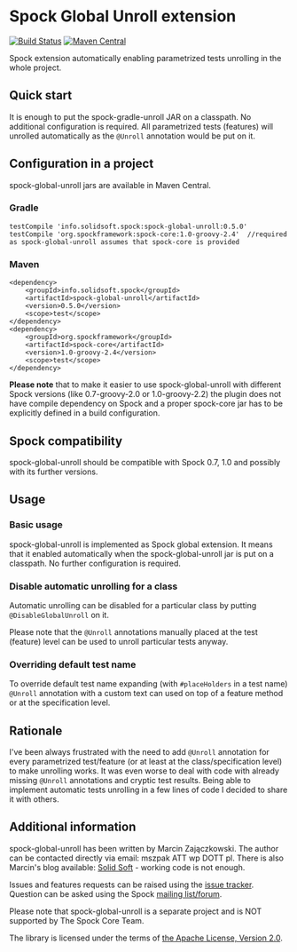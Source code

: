 # Spock Global Unroll extension
[![Build Status](https://travis-ci.org/szpak/spock-global-unroll.svg?branch=master)](https://travis-ci.org/szpak/spock-global-unroll)
[![Maven Central](https://maven-badges.herokuapp.com/maven-central/info.solidsoft.spock/spock-global-unroll/badge.svg)](https://maven-badges.herokuapp.com/maven-central/info.solidsoft.spock/spock-global-unroll)

Spock extension automatically enabling parametrized tests unrolling in the whole project.

## Quick start

It is enough to put the spock-gradle-unroll JAR on a classpath. No additional configuration is required.
All parametrized tests (features) will unrolled automatically as the `@Unroll` annotation would be put on it.

## Configuration in a project

spock-global-unroll jars are available in Maven Central.

### Gradle

```
testCompile 'info.solidsoft.spock:spock-global-unroll:0.5.0'
testCompile 'org.spockframework:spock-core:1.0-groovy-2.4'  //required as spock-global-unroll assumes that spock-core is provided
```

### Maven

```
<dependency>
    <groupId>info.solidsoft.spock</groupId>
    <artifactId>spock-global-unroll</artifactId>
    <version>0.5.0</version>
    <scope>test</scope>
</dependency>
<dependency>
    <groupId>org.spockframework</groupId>
    <artifactId>spock-core</artifactId>
    <version>1.0-groovy-2.4</version>
    <scope>test</scope>
</dependency>
```

**Please note** that to make it easier to use spock-global-unroll with different Spock versions (like 0.7-groovy-2.0 or 1.0-groovy-2.2)
the plugin does not have compile dependency on Spock and a proper spock-core jar has to be explicitly defined in a build configuration. 

## Spock compatibility

spock-global-unroll should be compatible with Spock 0.7, 1.0 and possibly with its further versions.  

## Usage

### Basic usage

spock-global-unroll is implemented as Spock global extension. It means that it enabled automatically when the spock-global-unroll jar is put on
a classpath. No further configuration is required.

### Disable automatic unrolling for a class

Automatic unrolling can be disabled for a particular class by putting `@DisableGlobalUnroll` on it.
 
Please note that the `@Unroll` annotations manually placed at the test (feature) level can be used to unroll particular tests anyway.

### Overriding default test name

To override default test name expanding (with `#placeHolders` in a test name) `@Unroll` annotation with a custom text can used on top of
a feature method or at the specification level.

## Rationale

I've been always frustrated with the need to add `@Unroll` annotation for every parametrized test/feature (or at least at the class/specification
level) to make unrolling works. It was even worse to deal with code with already missing `@Unroll` annotations and cryptic test results.
Being able to implement automatic tests unrolling in a few lines of code I decided to share it with others.

## Additional information 

spock-global-unroll has been written by Marcin Zajączkowski. The author can be contacted directly via email: mszpak ATT wp DOTT pl.
There is also Marcin's blog available: [Solid Soft](http://blog.solidsoft.info/) - working code is not enough.

Issues and features requests can be raised using the [issue tracker](https://github.com/szpak/spock-global-unroll/issues).
Question can be asked using the Spock [mailing list/forum](https://groups.google.com/forum/#!forum/spockframework).

Please note that spock-global-unroll is a separate project and is NOT supported by The Spock Core Team.

The library is licensed under the terms of [the Apache License, Version 2.0](https://www.apache.org/licenses/LICENSE-2.0.txt).
